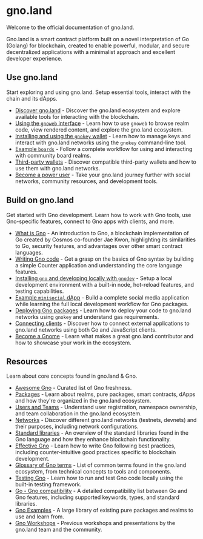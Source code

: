 # gno.land

Welcome to the official documentation of gno.land.

Gno.land is a smart contract platform built on a novel interpretation of Go (Golang) for blockchain, created to enable powerful, modular, and secure decentralized applications with a minimalist approach and excellent developer experience.

## Use gno.land

Start exploring and using gno.land. Setup essential tools, interact with the chain and its dApps.

- [Discover gno.land](users/discover-gnoland.md) - Discover the gno.land ecosystem and explore available tools for interacting with the blockchain.
- [Using the `gnoweb` interface](users/explore-with-gnoweb.md) - Learn how to use `gnoweb` to browse realm code, view rendered content, and explore the gno.land ecosystem.
- [Installing and using the `gnokey` wallet](users/interact-with-gnokey.md) - Learn how to manage keys and interact with gno.land networks using the `gnokey` command-line tool.
- [Example `boards`](users/example-boards.md) - Follow a complete workflow for using and interacting with community board realms.
- [Third-party wallets](users/third-party-wallets.md) - Discover compatible third-party wallets and how to use them with gno.land networks.
- [Become a power user](users/power-users.md) - Take your gno.land journey further with social networks, community resources, and development tools.

## Build on gno.land

Get started with Gno development. Learn how to work with Gno tools, use Gno-specific features, connect to Gno apps with clients, and more.

- [What is Gno](builders/what-is-gnolang.md) - An introduction to Gno, a blockchain implementation of Go created by Cosmos co-founder Jae Kwon, highlighting its similarities to Go, security features, and advantages over other smart contract languages.
- [Writing Gno code](builders/anatomy-of-a-gno-package.md) - Get a grasp on the basics of Gno syntax by building a simple Counter application and understanding the core language features.
- [Installing `gno` and developing locally with `gnodev`](builders/local-dev-with-gnodev.md) - Setup a local development environment with a built-in node, hot-reload features, and testing capabilities.
- [Example `minisocial` dApp](builders/example-minisocial-dapp.md) - Build a complete social media application while learning the full local development workflow for Gno packages.
- [Deploying Gno packages](builders/deploy-packages.md) - Learn how to deploy your code to gno.land networks using `gnokey` and understand gas requirements.
- [Connecting clients](builders/connect-clients-and-apps.md) - Discover how to connect external applications to gno.land networks using both Go and JavaScript clients.
- [Become a Gnome](builders/become-a-gnome.md) - Learn what makes a great gno.land contributor and how to showcase your work in the ecosystem.

## Resources

Learn about core concepts found in gno.land & Gno.

- [Awesome Gno](resources/awesome-gno.md) - Curated list of Gno freshness.
- [Packages](resources/gno-packages.md) - Learn about realms, pure packages, smart contracts, dApps and how they're organized in the gno.land ecosystem.
- [Users and Teams](resources/users-and-teams.md) - Understand user registration, namespace ownership, and team collaboration in the gno.land ecosystem.
- [Networks](resources/gnoland-networks.md) - Discover different gno.land networks (testnets, devnets) and their purposes, including network configurations.
- [Standard libraries](resources/gno-stdlibs.md) - An overview of the standard libraries found in the Gno language and how they enhance blockchain functionality.
- [Effective Gno](resources/effective-gno.md) - Learn how to write Gno following best practices, including counter-intuitive good practices specific to blockchain development.
- [Glossary of Gno terms](resources/glossary.md) - List of common terms found in the gno.land ecosystem, from technical concepts to tools and components.
- [Testing Gno](resources/gno-testing.md) - Learn how to run and test Gno code locally using the built-in testing framework.
- [Go - Gno compatibility](resources/go-gno-compatibility.md) - A detailed compatibility list between Go and Gno features, including supported keywords, types, and standard libraries.
- [Gno Examples](https://github.com/gnolang/gno/tree/master/examples) - A large library of existing pure packages and realms to use and learn from.
- [Gno Workshops](https://github.com/gnolang/workshops) - Previous workshops and presentations by the gno.land team and the community.